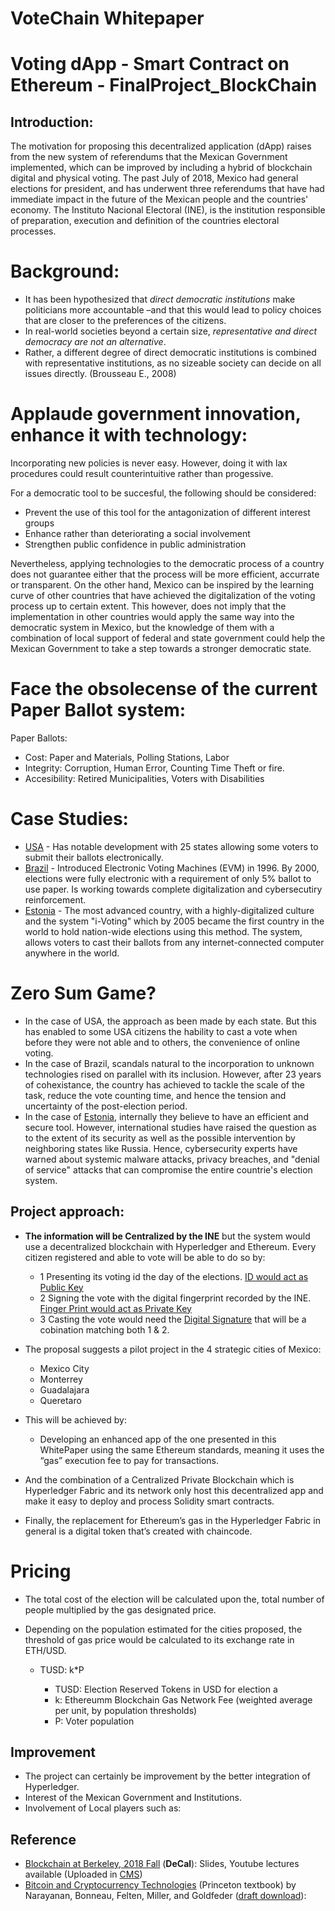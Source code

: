 # VoteChain Whitepaper
# Voting dApp - Smart Contract on Ethereum - FinalProject_BlockChain
## Introduction:

The motivation for proposing this decentralized application (dApp) raises from the new system of referendums that the Mexican Government implemented, which can be improved by including a hybrid of blockchain digital and physical voting. The past July of 2018, Mexico had general elections for president, and has underwent three referendums that have had immediate impact in the future of the Mexican people and the countries' economy. The Instituto Nacional Electoral (INE), is the institution responsible of preparation, execution and definition of the countries electoral processes.

# Background:
- It has been hypothesized that *direct democratic institutions* make politicians more accountable –and that this would lead to policy choices that are closer to the preferences of the citizens. 
- In real-world societies beyond a certain size, *representative and direct democracy are not an alternative*. 
- Rather, a different degree of direct democratic institutions is combined with representative institutions, as no sizeable society can decide on all issues directly. (Brousseau E., 2008)

# Applaude government innovation, enhance it with technology:
Incorporating new policies is never easy. However, doing it with lax procedures could result counterintuitive rather than progessive.

For a democratic tool to be succesful, the following should be considered:
- Prevent the use of this tool for the antagonization of different interest groups
- Enhance rather than deteriorating a social involvement 
- Strengthen public confidence in public administration

Nevertheless, applying technologies to the democratic process of a country does not guarantee either that the process will be more efficient, accurrate or transparent. On the other hand, Mexico can be inspired by the learning curve of other countries that have achieved the digitalization of the voting process up to certain extent. This however, does not imply that the implementation in other countries would apply the same way into the democratic system in Mexico, but the knowledge of them with a combination of local support of federal and state government could help the Mexican Government to take a step towards a stronger democratic state.

# Face the obsolecense of the current Paper Ballot system:
Paper Ballots:
  - Cost: Paper and Materials, Polling Stations, Labor
  - Integrity: Corruption, Human Error, Counting Time Theft or fire.
  - Accesibility: Retired Municipalities, Voters with Disabilities

# Case Studies:
- [USA](https://www.businessinsider.com/22-states-that-allow-you-to-vote-online-2016-9) - Has notable development with 25 states allowing some voters to submit their ballots electronically.
- [Brazil](https://arstechnica.com/tech-policy/2018/06/in-a-blow-to-e-voting-critics-brazil-suspends-use-of-all-paper-ballots/) - Introduced Electronic Voting Machines (EVM) in 1996. By 2000, elections were fully electronic with a requirement of only 5% ballot to use paper. Is working towards complete digitalization and cybersecutiry reinforcement.
- [Estonia](https://e-estonia.com/solutions/e-governance/i-voting/) - The most advanced country, with a highly-digitalized culture and the system "i-Voting" which by 2005 became the first country in the world to hold nation-wide elections using this method.  The system, allows voters to cast their ballots from any internet-connected computer anywhere in the world. 

# Zero Sum Game?

- In the case of USA, the approach as been made by each state. But this has enabled to some USA citizens the hability to cast a vote when before they were not able and to others, the convenience of online voting.
- In the case of Brazil, scandals natural to the incorporation to unknown technologies rised on parallel with its inclusion. However, after 23 years of cohexistance, the country has achieved to tackle the scale of the task, reduce the vote counting time, and hence the tension and uncertainty of the post-election period. 
- In the case of [Estonia](https://estoniaevoting.org/), internally they believe to have an efficient and secure tool. However, international studies have raised the question as to the extent of its security as well as the possible intervention by neighboring states like Russia. Hence, cybersecurity experts have warned about systemic malware attacks, privacy breaches, and "denial of service" attacks that can compromise the entire countrie's election system. 

## Project approach:
- **The information will be Centralized by the INE** but the system would use a decentralized blockchain with Hyperledger and Ethereum. Every citizen registered and able to vote will be able to do so by:
  - 1 Presenting its voting id the day of the elections. [ID would act as Public Key](https://github.com/PHBS/2018.M3.BlockChain/wiki/Public-Key-Infrastructure-(PKI))
  - 2 Signing the vote with the digital fingerprint recorded by the INE. [Finger Print would act as Private Key](https://github.com/PHBS/2018.M3.BlockChain/wiki/Public-Key-Infrastructure-(PKI))
  - 3 Casting the vote would need the [Digital Signature](https://github.com/PHBS/2018.M3.BlockChain/wiki/Public-Key-Infrastructure-(PKI)) that will be a cobination matching both 1 & 2.

- The proposal suggests a pilot project in the 4 strategic cities of Mexico:
  - Mexico City
  - Monterrey
  - Guadalajara
  - Queretaro
  
- This will be achieved by:
  - Developing an enhanced app of the one presented in this WhitePaper using the same Ethereum standards, meaning it uses the “gas” execution fee to pay for transactions. 
 - And the combination of a Centralized Private Blockchain which is Hyperledger Fabric and its network only host this decentralized app and make it easy to deploy and process Solidity smart contracts. 
- Finally, the replacement for Ethereum’s gas in the Hyperledger Fabric in general is a digital token that’s created with chaincode.
  
# Pricing
- The total cost of the election will be calculated upon the, total number of people multiplied by the gas designated price.
- Depending on the population estimated for the cities proposed, the threshold of gas price would be calculated to its exchange rate in ETH/USD.

  - TUSD: k*P

    - TUSD: Election Reserved Tokens in USD for election a
    - k: Ethereumm Blockchain Gas Network Fee (weighted average per unit, by population thresholds) 
    - P: Voter population 

## Improvement
  - The project can certainly be improvement by the better integration of Hyperledger.
  - Interest of the Mexican Government and Institutions.
  - Involvement of Local players such as:

## Reference
* [Blockchain at Berkeley, 2018 Fall](https://blockchain.berkeley.edu/courses/fall-2018-fundamentals-decal/) (__DeCal__): Slides, Youtube lectures available (Uploaded in [CMS](http://cms.phbs.pku.edu.cn/claroline/document/document.php?cidReset=true&cidReq=FIN533))
* [Bitcoin and Cryptocurrency Technologies](http://bitcoinbook.cs.princeton.edu/) (Princeton textbook) by Narayanan, Bonneau, Felten, Miller, and Goldfeder ([draft download](https://d28rh4a8wq0iu5.cloudfront.net/bitcointech/readings/princeton_bitcoin_book.pdf)): 
